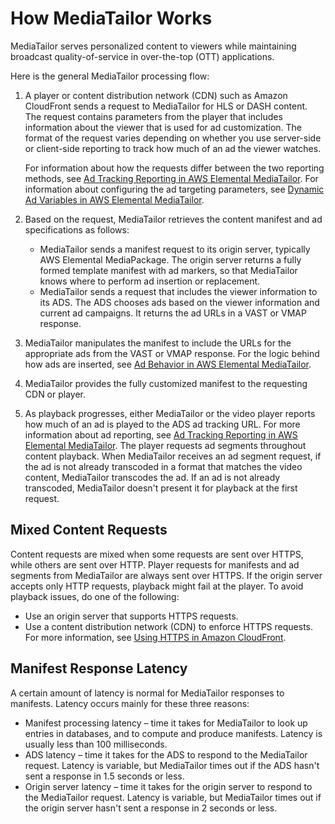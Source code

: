# How MediaTailor Works<a name="what-is-flow"></a>

MediaTailor serves personalized content to viewers while maintaining broadcast quality\-of\-service in over\-the\-top \(OTT\) applications\. 

Here is the general MediaTailor processing flow:

1. A player or content distribution network \(CDN\) such as Amazon CloudFront sends a request to MediaTailor for HLS or DASH content\. The request contains parameters from the player that includes information about the viewer that is used for ad customization\. The format of the request varies depending on whether you use server\-side or client\-side reporting to track how much of an ad the viewer watches\. 

   For information about how the requests differ between the two reporting methods, see [Ad Tracking Reporting in AWS Elemental MediaTailor](ad-reporting.md)\. For information about configuring the ad targeting parameters, see [Dynamic Ad Variables in AWS Elemental MediaTailor](variables.md)\.

1. Based on the request, MediaTailor retrieves the content manifest and ad specifications as follows:
   + MediaTailor sends a manifest request to its origin server, typically AWS Elemental MediaPackage\. The origin server returns a fully formed template manifest with ad markers, so that MediaTailor knows where to perform ad insertion or replacement\.
   + MediaTailor sends a request that includes the viewer information to its ADS\. The ADS chooses ads based on the viewer information and current ad campaigns\. It returns the ad URLs in a VAST or VMAP response\.

1. MediaTailor manipulates the manifest to include the URLs for the appropriate ads from the VAST or VMAP response\. For the logic behind how ads are inserted, see [Ad Behavior in AWS Elemental MediaTailor](ad-behavior.md)\.

1. MediaTailor provides the fully customized manifest to the requesting CDN or player\. 

1. As playback progresses, either MediaTailor or the video player reports how much of an ad is played to the ADS ad tracking URL\. For more information about ad reporting, see [Ad Tracking Reporting in AWS Elemental MediaTailor](ad-reporting.md)\. The player requests ad segments throughout content playback\. When MediaTailor receives an ad segment request, if the ad is not already transcoded in a format that matches the video content, MediaTailor transcodes the ad\. If an ad is not already transcoded, MediaTailor doesn't present it for playback at the first request\. 

## Mixed Content Requests<a name="mixed-content-requests"></a>

Content requests are mixed when some requests are sent over HTTPS, while others are sent over HTTP\. Player requests for manifests and ad segments from MediaTailor are always sent over HTTPS\. If the origin server accepts only HTTP requests, playback might fail at the player\. To avoid playback issues, do one of the following:
+ Use an origin server that supports HTTPS requests\.
+ Use a content distribution network \(CDN\) to enforce HTTPS requests\. For more information, see [Using HTTPS in Amazon CloudFront](https://docs.aws.amazon.com/AmazonCloudFront/latest/DeveloperGuide/using-https.html)\. 

## Manifest Response Latency<a name="latency-note"></a>

A certain amount of latency is normal for MediaTailor responses to manifests\. Latency occurs mainly for these three reasons:
+ Manifest processing latency – time it takes for MediaTailor to look up entries in databases, and to compute and produce manifests\. Latency is usually less than 100 milliseconds\.
+ ADS latency – time it takes for the ADS to respond to the MediaTailor request\. Latency is variable, but MediaTailor times out if the ADS hasn't sent a response in 1\.5 seconds or less\.
+ Origin server latency – time it takes for the origin server to respond to the MediaTailor request\. Latency is variable, but MediaTailor times out if the origin server hasn't sent a response in 2 seconds or less\.